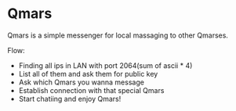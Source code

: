 # Qmars
Qmars is a simple messenger for local massaging to other Qmarses.

Flow:
- Finding all ips in LAN with port 2064(sum of ascii * 4)
- List all of them and ask them for public key
- Ask which Qmars you wanna message
- Establish connection with that special Qmars
- Start chatiing and enjoy Qmars!

